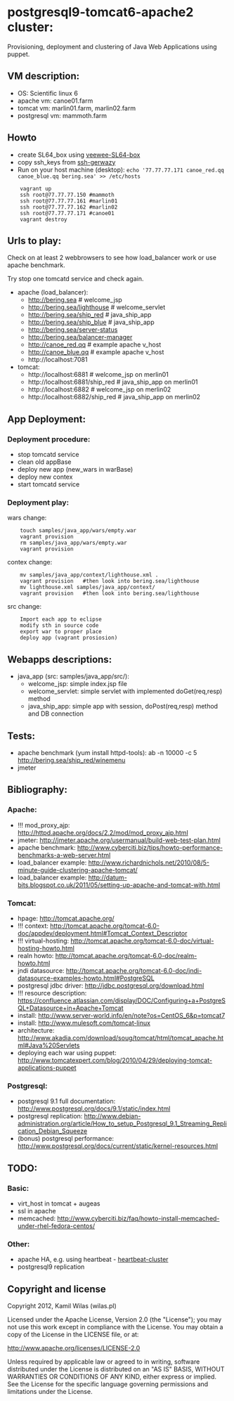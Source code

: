 # postgresql9-tomcat6-apache2 cluster:

Provisioning, deployment and clustering of Java Web Applications using puppet.

## VM description:
 - OS: Scientific linux 6
 - apache vm: canoe01.farm
 - tomcat vm: marlin01.farm, marlin02.farm
 - postgresql vm: mammoth.farm

## Howto

 - create SL64_box using [veewee-SL64-box](https://github.com/wilas/veewee-SL64-box)
 - copy ssh_keys from [ssh-gerwazy](https://github.com/wilas/ssh-gerwazy)
 - Run on your host machine (desktop): `echo '77.77.77.171 canoe_red.qq canoe_blue.qq bering.sea' >> /etc/hosts`

```
    vagrant up
    ssh root@77.77.77.150 #mammoth
    ssh root@77.77.77.161 #marlin01
    ssh root@77.77.77.162 #marlin02
    ssh root@77.77.77.171 #canoe01
    vagrant destroy
```

## Urls to play:

Check on at least 2 webbrowsers to see how load_balancer work or use apache benchmark.

Try stop one tomcatd service and check again.

 - apache (load_balancer):
    - http://bering.sea                    # welcome_jsp
    - http://bering.sea/lighthouse         # welcome_servlet
    - http://bering.sea/ship_red           # java_ship_app
    - http://bering.sea/ship_blue          # java_ship_app
    - http://bering.sea/server-status
    - http://bering.sea/balancer-manager
    - http://canoe_red.qq                  # example apache v_host
    - http://canoe_blue.qq                 # example apache v_host
    - http://localhost:7081
 - tomcat:
    - http://localhost:6881                # welcome_jsp on merlin01
    - http://localhost:6881/ship_red       # java_ship_app on merlin01
    - http://localhost:6882                # welcome_jsp on merlin02
    - http://localhost:6882/ship_red       # java_ship_app on merlin02

## App Deployment:

### Deployment procedure:

 - stop tomcatd service
 - clean old appBase
 - deploy new app (new_wars in warBase)
 - deploy new contex
 - start tomcatd service

### Deployment play:

wars change:

```
    touch samples/java_app/wars/empty.war
    vagrant provision
    rm samples/java_app/wars/empty.war
    vagrant provision
```

contex change:

```
    mv samples/java_app/context/lighthouse.xml .
    vagrant provision   #then look into bering.sea/lighthouse
    mv lighthouse.xml samples/java_app/context/
    vagrant provision   #then look into bering.sea/lighthouse
```

src change:

```
    Import each app to eclipse
    modify sth in source code
    export war to proper place
    deploy app (vagrant prosiosion)
```

## Webapps descriptions:

 - java_app (src: samples/java_app/src/):
   - welcome_jsp: simple index.jsp file
   - welcome_servlet: simple servlet with implemented doGet(req,resp) method
   - java_ship_app: simple app with session, doPost(req,resp) method and DB connection


## Tests:
 - apache benchmark (yum install httpd-tools): ab -n 10000 -c 5 http://bering.sea/ship_red/winemenu
 - jmeter

## Bibliography:

### Apache:
 - !!! mod_proxy_ajp: http://httpd.apache.org/docs/2.2/mod/mod_proxy_ajp.html
 - jmeter: http://jmeter.apache.org/usermanual/build-web-test-plan.html
 - apache benchmark: http://www.cyberciti.biz/tips/howto-performance-benchmarks-a-web-server.html
 - load_balancer example: http://www.richardnichols.net/2010/08/5-minute-guide-clustering-apache-tomcat/
 - load_balancer example: http://datum-bits.blogspot.co.uk/2011/05/setting-up-apache-and-tomcat-with.html

### Tomcat:
 - hpage: http://tomcat.apache.org/
 - !!! context: http://tomcat.apache.org/tomcat-6.0-doc/appdev/deployment.html#Tomcat_Context_Descriptor
 - !!! virtual-hosting: http://tomcat.apache.org/tomcat-6.0-doc/virtual-hosting-howto.html
 - realn howto: http://tomcat.apache.org/tomcat-6.0-doc/realm-howto.html
 - jndi datasource: http://tomcat.apache.org/tomcat-6.0-doc/jndi-datasource-examples-howto.html#PostgreSQL
 - postgresql jdbc driver: http://jdbc.postgresql.org/download.html
 - !!! resource description: https://confluence.atlassian.com/display/DOC/Configuring+a+PostgreSQL+Datasource+in+Apache+Tomcat
 - install: http://www.server-world.info/en/note?os=CentOS_6&p=tomcat7
 - install: http://www.mulesoft.com/tomcat-linux
 - architecture: http://www.akadia.com/download/soug/tomcat/html/tomcat_apache.html#Java%20Servlets
 - deploying each war using puppet: http://www.tomcatexpert.com/blog/2010/04/29/deploying-tomcat-applications-puppet

### Postgresql:
 - postgresql 9.1 full documentation: http://www.postgresql.org/docs/9.1/static/index.html
 - postgresql replication: http://www.debian-administration.org/article/How_to_setup_Postgresql_9.1_Streaming_Replication_Debian_Squeeze
 - (bonus) postgresql performance: http://www.postgresql.org/docs/current/static/kernel-resources.html


## TODO:

### Basic:
 - virt_host in tomcat + augeas
 - ssl in apache
 - memcached: http://www.cyberciti.biz/faq/howto-install-memcached-under-rhel-fedora-centos/

### Other: 
 - apache HA, e.g. using heartbeat - [heartbeat-cluster](https://github.com/wilas/heartbeat-cluster)
 - postgresql9 replication

## Copyright and license

Copyright 2012, Kamil Wilas (wilas.pl)

Licensed under the Apache License, Version 2.0 (the "License");
you may not use this work except in compliance with the License.
You may obtain a copy of the License in the LICENSE file, or at:

   http://www.apache.org/licenses/LICENSE-2.0

Unless required by applicable law or agreed to in writing, software
distributed under the License is distributed on an "AS IS" BASIS,
WITHOUT WARRANTIES OR CONDITIONS OF ANY KIND, either express or implied.
See the License for the specific language governing permissions and
limitations under the License.

